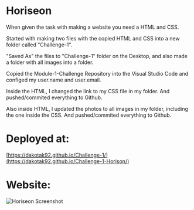 # Horiseon

When given the task with making a website you need a HTML and CSS.

Started with making two files with the copied HTML and CSS into a new folder called "Challenge-1". 

"Saved As" the files to "Challenge-1" folder on the Desktop, and also made a folder with all images into a folder.

Copied the Module-1-Challenge Repository into the Visual Studio Code and configed my user.name and user.email.

Inside the HTML, I changed the link to my CSS file in my folder. And pushed/commited everything to Github.

Also inside HTML, I updated the photos to all images in my folder, including the one inside the CSS. And pushed/commited everything to Github.

# Deployed at: 
[https://dakotak92.github.io/Challenge-1/](https://dakotak92.github.io/Challenge-1-Horison/)

# Website:
![Horiseon Screenshot](https://github.com/DakotaK92/Challenge-1/assets/46942706/d1f9c78a-a482-44cb-b306-10097fe8f755)
